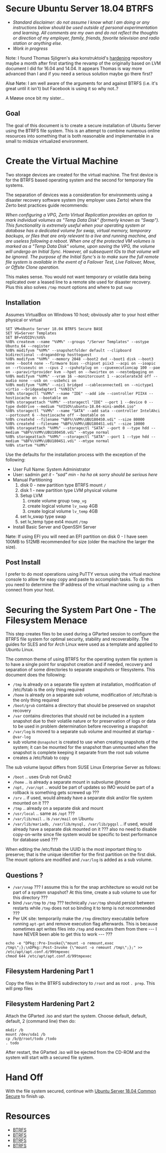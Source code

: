 # Secure Ubuntu Server 18.04 BTRFS

-  *Standard disclaimer: do not assume I know what I am doing or any instructions below should be used outside of personal experimentation and learning. All comments are my own and do not reflect the thoughts or direction of my employer, family, friends, favorite television and radio station or anything else.*
-  *Work in progress*

Note: I found Thomas Sjögren's aka konstruktoid's [hardening](https://github.com/konstruktoid/hardening) repository maybe a month after first starting the revamp of the originally based on LVM document I did for 16.04 and 14.04. It appears Thomas is way more advanced than I and if you need a serious solution maybe go there first?

Alsø Nøte: I am well aware of the arguments for and against BTRFS (i.e. it's great until it isn't) but Facebook is using it so why not..?

A Møøse once bit my sister...

## Goal

The goal of this document is to create a secure installation of Ubuntu Server using the BTRFS file system. This is an attempt to combine numerous online resources into something that is both reasonable and implementable in a small to midsize virtualized environment.

# Create the Virtual Machine

Two storage devices are created for the virtual machine. The first device is for the BTRFS based operating system and the second for temporary file systems.

The separation of devices was a consideration for environments using a disaster recovery software system (my employer uses Zerto) where the Zerto best practices guide recommends:

*When configuring a VPG, Zerto Virtual Replication provides an option to mark individual volumes as "Temp Data Disk" (formerly known as "Swap"). This functionality is extremely useful when your operating system or database has a dedicated volume for swap, virtual memory, temporary backups, or files that are only relevant to a live and running machine, and are useless following a reboot. When one of the protected VM volumes is marked as a "Temp Data Disk" volume, upon saving the VPG, the volume will undergo an Initial Sync. However, all subsequent IOs to that volume will be ignored. The purpose of the Initial Sync's is to make sure the full remote file system is available in the event of a Failover Test, Live Failover, Move, or Offsite Clone operation.*

This makes sense. You would not want temporary or volatile data being replicated over a leased line to a remote site used for disaster recovery. Plus this also solves `/tmp` mount options and where to put `swap`

## Installation

Assumes VirtualBox on Windows 10 host; obviously alter to your host either physical or virtual

```DOS .bat
SET VM=Ubuntu Server 18.04 BTRFS Secure BASE
SET VG=Server Templates
SET BF=%VDID%\%VG%
%VB% createvm --name "%VM%" --groups "/Server Templates" --ostype Ubuntu_64 --register
%VB% modifyvm "%VM%" --snapshotfolder default --clipboard bidirectional --draganddrop hosttoguest
%VB% modifyvm "%VM%" --memory 2048 --boot2 dvd --boot1 disk --boot3 none --boot4 none --firmware bios --chipset piix3 --acpi on --ioapic on --rtcuseutc on --cpus 2 --cpuhotplug on --cpuexecutioncap 100 --pae on --paravirtprovider kvm --hpet on --hwvirtex on --nestedpaging on
%VB% modifyvm "%VM%" --vram 16 --monitorcount 1 --accelerate3d off --audio none --usb on --usbehci on
%VB% modifyvm "%VM%" --nic1 bridged --cableconnected1 on --nictype1 virtio --bridgeadapter1 "%VNIC%"
%VB% storagectl "%VM%" --name "IDE" --add ide --controller PIIX4 --hostiocache on --bootable on
%VB% storageattach "%VM%" --storagectl "IDE" --port 1 --device 0 --type dvddrive --medium "%VISO%\ubuntu-18.04-mini-amd64.iso"
%VB% storagectl "%VM%" --name "SATA" --add sata --controller IntelAhci --portcount 6 --hostiocache off --bootable on
%VB% createhd --filename "%BF%\%VM%\UBU1804S0.vdi" --size 80000
%VB% createhd --filename "%BF%\%VM%\UBU1804S1.vdi" --size 10000
%VB% storageattach "%VM%" --storagectl "SATA" --port 0 --type hdd --medium "%BF%\%VM%\UBU1804S0.vdi" --mtype normal
%VB% storageattach "%VM%" --storagectl "SATA" --port 1 --type hdd --medium "%BF%\%VM%\UBU1804S1.vdi" --mtype normal
%VB% startvm "%VM%"
```

Use the defaults for the installation process with the exception of the following:

-  User Full Name: System Administrator
-  User: sadmin  *get it - "sad" min - ha ha ok sorry should be serious here*
-  Manual Partitioning
   1.  disk 0 - new partition type BTRFS mount `/`
   2.  disk 1 - new partition type LVM physical volume
   3.  Setup LVM
       1.  create volume group `temp_vg`
       2.  create logical volume `lv_swap` 4GB
       3.  create logical volume `lv_temp` 4GB
   4.  set lv_swap type swap
   5.  set lv_temp type ext4 mount `/tmp`
-  Install Basic Server and OpenSSH Server

Nøte: If using EFI you will need an EFI partition on disk 0 - I have seen 100MB to 512MB recommended for size (older the machine the larger the size).

## Post Install 

I prefer to do most operations using PuTTY versus using the virtual machine console to allow for easy copy and paste to accomplish tasks. To do this you need to determine the IP address of the virtual machine using `ip a` then connect from your host.

# Securing the System Part One - The Filesystem Menace

This step creates files to be used during a GParted session to configure the BTRFS file system for optimal security, stability and recoverability. The guides for SLES and for Arch Linux were used as a template and applied to Ubuntu Linux.

The common theme of using BTRFS for the operating system file system is to have a single point for snapshot creation and if needed, recovery and separation of some directories to separate snapshots or filesystems. This document does the following:

-  `/tmp` is already on a separate file system at installation, modification of /etc/fstab is the only thing required
-  `/home` is already on a separate sub volume, modification of /etc/fstab is the only thing required
-  `/boot/grub` contains a directory that should be preserved on snapshot recovery
-  `/var` contains directories that should not be included in a system snapshot due to their volatile nature or for preservation of logs or data to be used in problem determination before recovering a snapshot
-  `/var/log` is moved to a separate sub volume and mounted at startup - `@var-log`
-  sub volume `@snapshot` is created to use when creating snapshots of the system; it can be mounted for the snapshot than unmounted when the snapshot is complete keeping it separate from the root sub volume
-  creates a /etc/fstab to copy

The sub volume layout differs from SUSE Linux Enterprise Server as follows:

-  `/boot` .. uses Grub not Grub2
-  `/home` .. is already a separate mount in subvolume @home
-  `/opt, /var/opt` .. would be part of updates so IMO would be part of a rollback is something gets screwed up ???
-  `/srv` .. if used, would already have a separate disk and/or file system mounted on it ???
-  `/tmp` .. already on a separate disk and mount
-  `/usr/local` .. same as `/opt` ???
-  `/var/lib/mail` .. is `/var/mail` on Ubuntu
-  `/var/lib/mariadb, /var/lib/mysql, /var/lib/pgqsl` .. if used, would already have a separate disk mounted on it ??? also no need to disable copy-on-write since file system would be specific to best performance for database used ???

When editing the /etc/fstab the UUID is the most important thing to preserve; that is the unique identifier for the first partition on the first disk. The mount options are modified and `/var/log` is added as a sub volume.

## Questions ?

-  `/var/snap` ??? I assume this is for the snap architecture so would not be part of a system snapshot?  At this time, create a sub volume to use for this directory ???
-  bind `/var/tmp` to `/tmp` ??? technically `/var/tmp` should persist between restarts while `/tmp` does not so binding it to temp is not recommended ???
-  Per UK site: temporarily make the `/tmp` directory executable before running `apt-get` and remove execution flag afterwards. This is because sometimes apt writes files into `/tmp` and executes them from there --- I have NEVER been able to get this to work --- ???

```
echo -e "DPkg::Pre-Invoke{\"mount -o remount,exec /tmp\";};\nDPkg::Post-Invoke {\"mount -o remount /tmp\";};" >> /etc/apt/apt.conf.d/99tmpexec
chmod 644 /etc/apt/apt.conf.d/99tmpexec
```

## Filesystem Hardening Part 1

Copy the files in the BTRFS subdirectory to `/root` and as root `. prep`. This will prep files 

## Filesystem Hardening Part 2

Attach the GParted .iso and start the system. Choose default, default, default, 2 (command line) then do:

```
mkdir /b
mount /dev/sda1 /b
cp /b/@/root/todo /todo
. todo
```

After restart, the GParted .iso will be ejected from the CD-ROM and the system will start with a secured file system.

# Hand Off

With the file system secured, continue with [Ubuntu Server 18.04 Common Secure](18.04Common_Secure.md) to finish up.

# Resources

-  [BTRFS](https://rootco.de/2018-01-19-opensuse-btrfs-subvolumes/)
-  [BTRFS](https://susedoc.github.io/doc-sle/SLE12SP3/SLES-storage/html/cha-filesystems.html#sec-filesystems-major-btrfs)
-  [BTRFS](https://wiki.archlinux.org/index.php/Snapper#Suggested_filesystem_layout)
-  [BTRFS](https://www.reddit.com/r/Ubuntu/comments/7qp9gb/btrfs_pop_os_recommended_subvolumes/)

